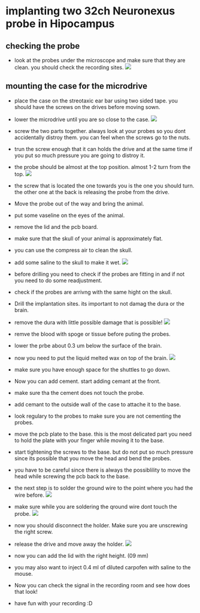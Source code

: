 # implanting two 32ch Neuronexus probe in Hipocampus
## checking the probe
* look at the probes under the microscope and make sure that they are clean. you should check the recording sites.
![](figures/recordingsites.jpg)
## mounting the case for the microdrive 
* place the case on the streotaxic ear bar using two sided tape. you should have the screws on the drives before moving sown. 
* lower the microdrive until you are so close to the case. 
![](figures/case.jpg)
* screw the two parts together. always look at your probes so you dont accidentally distroy them. you can feel when the screws go to the nuts. 
* trun the screw enough that it can holds the drive and at the same time if you put so much pressure you are going to distroy it. 
* the probe should be almost at the top position. almost 1-2 turn from the top. 
![](figures/reattach.jpg)
* the screw that is located the one towards you is the one you should turn. the other one at the back is releasing the probe from the drive. 
* Move the probe out of the way and bring the animal. 
* put some vaseline on the eyes of the animal. 
* remove the lid and the pcb board. 
* make sure that the skull of your animal is approximately flat. 
* you can use the compress air to clean the skull. 
* add some saline to the skull to make it wet. 
![](figures/skullbefore.jpg)
* before drilling you need to check if the probes are fitting in and if not you need to do some readjustment. 
* check if the probes are arrivng with the same hight on the skull. 
* Drill the implantation sites. its important to not damag the dura or the brain. 
* remove the dura with little possible damage that is possible! 
![](figures/brainafter.jpg)
* remve the blood with spoge or tissue before puting the probes. 
* lower the prbe about 0.3 um below the surface of the brain. 
* now you need to put the liquid melted wax on top of the brain.
![](figures/addwax.jpg)
* make sure you have enough space for the shuttles to go down.
* Now you can add cement. start adding cemant at the front. 
* make sure tha the cement does not touch the probe. 
* add cemant to the outside wall of the case to attache it to the base. 
* look regulary to the probes to make sure you are not cementing the probes. 
* move the pcb plate to the base. this is the most delicated part you need to hold the plate with your finger while moving it to the base.
* start tightening the screws to the base. but do not put so much pressure since its possible that you move the head and bend the probes. 
* you have to be careful since there is always the possiblility to move the head while screwing the pcb back to the base. 
* the next step is to solder the ground wire to the point where you had the wire before. 
![](figures/groundwire.jpg)

* make sure while you are soldering the qround wire dont touch the probe. 
![](figures/soldered2.jpg)

* now you should disconnect the holder. Make sure you are unscrewing the right screw. 
* release the drive and move away the holder. 
![](figures/beforeaddingcap.jpg)

* now you can add the lid with the right height. (09 mm)
* you may also want to inject 0.4 ml of diluted carpofen with saline to the mouse. 
* Now you can check the signal in the recording room and see how does that look!
* have fun with your recording :D 














